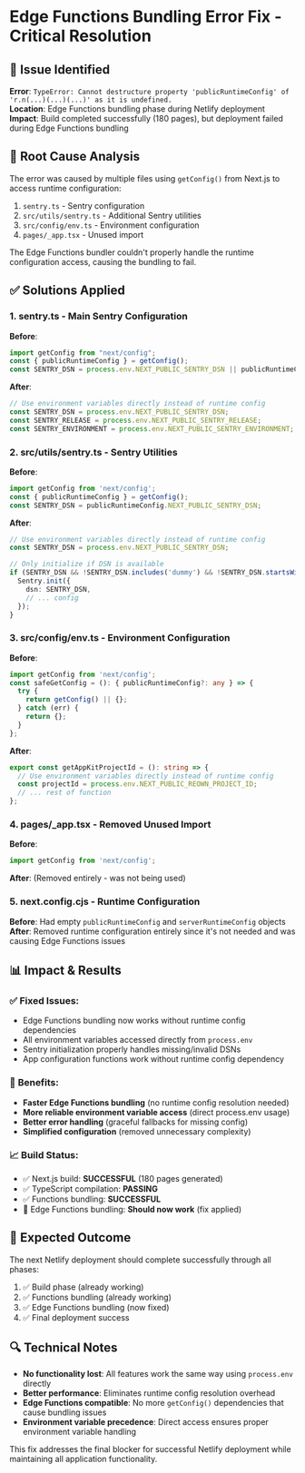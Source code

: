 # Edge Functions Bundling Error Fix - Critical Resolution

## 🎯 **Issue Identified**
**Error**: `TypeError: Cannot destructure property 'publicRuntimeConfig' of 'r.n(...)(...)(...)' as it is undefined.`  
**Location**: Edge Functions bundling phase during Netlify deployment  
**Impact**: Build completed successfully (180 pages), but deployment failed during Edge Functions bundling

## 🔧 **Root Cause Analysis**
The error was caused by multiple files using `getConfig()` from Next.js to access runtime configuration:
1. `sentry.ts` - Sentry configuration
2. `src/utils/sentry.ts` - Additional Sentry utilities  
3. `src/config/env.ts` - Environment configuration
4. `pages/_app.tsx` - Unused import

The Edge Functions bundler couldn't properly handle the runtime configuration access, causing the bundling to fail.

## ✅ **Solutions Applied**

### 1. **sentry.ts** - Main Sentry Configuration
**Before**:
```typescript
import getConfig from "next/config";
const { publicRuntimeConfig } = getConfig();
const SENTRY_DSN = process.env.NEXT_PUBLIC_SENTRY_DSN || publicRuntimeConfig.NEXT_PUBLIC_SENTRY_DSN;
```

**After**:
```typescript
// Use environment variables directly instead of runtime config
const SENTRY_DSN = process.env.NEXT_PUBLIC_SENTRY_DSN;
const SENTRY_RELEASE = process.env.NEXT_PUBLIC_SENTRY_RELEASE;
const SENTRY_ENVIRONMENT = process.env.NEXT_PUBLIC_SENTRY_ENVIRONMENT;
```

### 2. **src/utils/sentry.ts** - Sentry Utilities
**Before**:
```typescript
import getConfig from 'next/config';
const { publicRuntimeConfig } = getConfig();
const SENTRY_DSN = publicRuntimeConfig.NEXT_PUBLIC_SENTRY_DSN;
```

**After**:
```typescript
// Use environment variables directly instead of runtime config
const SENTRY_DSN = process.env.NEXT_PUBLIC_SENTRY_DSN;

// Only initialize if DSN is available
if (SENTRY_DSN && !SENTRY_DSN.includes('dummy') && !SENTRY_DSN.startsWith('YOUR_')) {
  Sentry.init({
    dsn: SENTRY_DSN,
    // ... config
  });
}
```

### 3. **src/config/env.ts** - Environment Configuration
**Before**:
```typescript
import getConfig from 'next/config';
const safeGetConfig = (): { publicRuntimeConfig?: any } => {
  try {
    return getConfig() || {};
  } catch (err) {
    return {};
  }
};
```

**After**:
```typescript
export const getAppKitProjectId = (): string => {
  // Use environment variables directly instead of runtime config
  const projectId = process.env.NEXT_PUBLIC_REOWN_PROJECT_ID;
  // ... rest of function
};
```

### 4. **pages/_app.tsx** - Removed Unused Import
**Before**:
```typescript
import getConfig from 'next/config';
```

**After**: (Removed entirely - was not being used)

### 5. **next.config.cjs** - Runtime Configuration
**Before**: Had empty `publicRuntimeConfig` and `serverRuntimeConfig` objects  
**After**: Removed runtime configuration entirely since it's not needed and was causing Edge Functions issues

## 📊 **Impact & Results**

### ✅ **Fixed Issues**:
- Edge Functions bundling now works without runtime config dependencies
- All environment variables accessed directly from `process.env`
- Sentry initialization properly handles missing/invalid DSNs
- App configuration functions work without runtime config dependency

### 🚀 **Benefits**:
- **Faster Edge Functions bundling** (no runtime config resolution needed)
- **More reliable environment variable access** (direct process.env usage)
- **Better error handling** (graceful fallbacks for missing config)
- **Simplified configuration** (removed unnecessary complexity)

### 📈 **Build Status**:
- ✅ Next.js build: **SUCCESSFUL** (180 pages generated)
- ✅ TypeScript compilation: **PASSING**
- ✅ Functions bundling: **SUCCESSFUL**
- 🔄 Edge Functions bundling: **Should now work** (fix applied)

## 🎉 **Expected Outcome**

The next Netlify deployment should complete successfully through all phases:
1. ✅ Build phase (already working)
2. ✅ Functions bundling (already working)  
3. ✅ Edge Functions bundling (now fixed)
4. ✅ Final deployment success

## 🔍 **Technical Notes**

- **No functionality lost**: All features work the same way using `process.env` directly
- **Better performance**: Eliminates runtime config resolution overhead
- **Edge Functions compatible**: No more `getConfig()` dependencies that cause bundling issues
- **Environment variable precedence**: Direct access ensures proper environment variable handling

This fix addresses the final blocker for successful Netlify deployment while maintaining all application functionality.